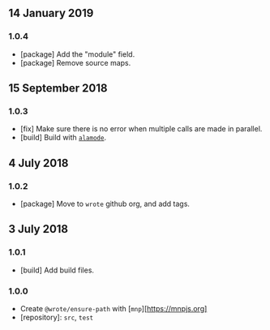 ## 14 January 2019

### 1.0.4

- [package] Add the "module" field.
- [package] Remove source maps.

## 15 September 2018

### 1.0.3

- [fix] Make sure there is no error when multiple calls are made in parallel.
- [build] Build with [`alamode`](https://alamode.cc).

## 4 July 2018

### 1.0.2

- [package] Move to `wrote` github org, and add tags.

## 3 July 2018

### 1.0.1

- [build] Add build files.

### 1.0.0

- Create `@wrote/ensure-path` with [`mnp`][https://mnpjs.org]
- [repository]: `src`, `test`
